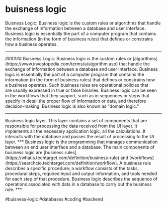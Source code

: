# buisness logic
Buisness Logic: Business logic is the custom rules or algorithms that handle the exchange of information between a database and user interface. Business logic is essentially the part of a computer program that contains the information (in the form of business rules) that defines or constrains how a business operates.
<hr>
###### Buisness Logic: Business logic is the custom rules or [algorithms](https://www.investopedia.com/terms/a/algorithm.asp) that handle the exchange of information between a database and user interface. Business logic is essentially the part of a computer program that contains the information (in the form of business rules) that defines or constrains how a business operates. Such business rules are operational policies that are usually expressed in true or false binaries. Business logic can be seen in the workflows that they support, such as in sequences or steps that specify in detail the proper flow of information or data, and therefore decision-making. Business logic is also known as "domain logic."
<hr>
Business logic layer. This layer contains a set of components that are responsible for processing the data received from the UI layer. It implements all the necessary application logic, all the calculations. It interacts with the database and passes the result of processing to the UI layer.
***
Business logic is the programming that manages communication between an end user interface and a database. The main components of business logic are [business rules](https://whatis.techtarget.com/definition/business-rule) and [workflows](https://searchcio.techtarget.com/definition/workflow). A business rule describes a specific procedure; a workflow consists of the tasks, procedural steps, required input and output information, and tools needed for each step of that procedure. Business logic describes the sequence of operations associated with data in a database to carry out the business rule.
***

#buisness-logic
#databases 
#coding #backend 